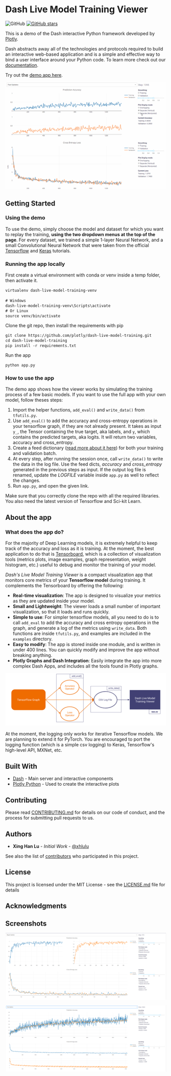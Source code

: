# Dash Live Model Training Viewer

![GitHub](https://img.shields.io/github/license/mashape/apistatus.svg)
[![GitHub stars](https://img.shields.io/github/stars/plotly/dash-live-model-training.svg)](https://github.com/plotly/dash-live-model-training/stargazers)


This is a demo of the Dash interactive Python framework developed by [Plotly](https://plot.ly/).

Dash abstracts away all of the technologies and protocols required to build an interactive web-based application and is a simple and effective way to bind a user interface around your Python code. To learn more check out our [documentation](https://plot.ly/dash).

Try out the [demo app here](https://dash-live-model-training.plot.ly/).

![animated1](images/animated1.gif)

## Getting Started

### Using the demo
To use the demo, simply choose the model and dataset for which you want to replay the training, __using the two dropdown menus at the top of the page__. For every dataset, we trained a simple 1-layer Neural Network, and a small Convolutional Neural Network that were taken from the official [Tensorflow](https://www.tensorflow.org/tutorials/layers) and [Keras](https://github.com/keras-team/keras/blob/master/examples/cifar10_cnn.py) tutorials.

### Running the app locally

First create a virtual environment with conda or venv inside a temp folder, then activate it.

```
virtualenv dash-live-model-training-venv

# Windows
dash-live-model-training-venv\Scripts\activate
# Or Linux
source venv/bin/activate
```

Clone the git repo, then install the requirements with pip
```
git clone https://github.com/plotly/dash-live-model-training.git
cd dash-live-model-training
pip install -r requirements.txt
```

Run the app
```
python app.py
```

### How to use the app

The demo app shows how the viewer works by simulating the training process of a few basic models. If you want to use the full app with your own model, follow theses steps:

1. Import the helper functions, `add_eval()` and `write_data()` from `tfutils.py`. 
2. Use `add_eval()` to add the accuracy and cross-entropy operations in your tensorflow graph, if they are not already present. It takes as input `y_`, the Tensor containing the true target, aka labels, and `y`, which contains the predicted targets, aka logits. It will return two variables, accuracy and cross_entropy. 
3. Create a feed dictionary ([read more about it here](https://www.tensorflow.org/versions/r1.0/programmers_guide/reading_data)) for both your training and validation batch.
4. At every step, after running the session once, call `write_data()` to write the data in the log file. Use the feed dicts, _accuracy_ and _cross_entropy_ generated in the previous steps as input. If the output log file is renamed, update the _LOGFILE_ variable inside `app.py` as well to reflect the changes.
5. Run `app.py`, and open the given link.

Make sure that you correctly clone the repo with all the required libraries. You also need the latest version of Tensorflow and Sci-kit Learn.

## About the app
### What does the app do?
For the majority of Deep Learning models, it is extremely helpful to keep track of the accuracy and loss as it is training. At the moment, the best application to do that is [Tensorboard](https://www.tensorflow.org/programmers_guide/summaries_and_tensorboard), which is a collection of visualization tools (metrics plots, image examples, graph representation, weight histogram, etc.) useful to debug and monitor the training of your model.

_Dash's Live Model Training Viewer_ is a compact visualization app that monitors core metrics of your __Tensorflow model__ during training. It complements the Tensorboard by offering the following:
* __Real-time visualization__: The app is designed to visualize your metrics as they are updated inside your model.
* __Small and Lightweight__: The viewer loads a small number of important visualization, so that it loads and runs quickly.
* __Simple to use__: For simpler tensorflow models, all you need to do is to call `add_eval` to add the accuracy and cross entropy operations in the graph, and generate a log of the metrics using `write_data`. Both functions are inside `tfutils.py`, and examples are included in the `examples` directory.
* __Easy to modify__: The app is stored inside one module, and is written in under 400 lines. You can quickly modify and improve the app without breaking anything.
* __Plotly Graphs and Dash Integration__: Easily integrate the app into more complex Dash Apps, and includes all the tools found in Plotly graphs.

![flowchart](images/flowchart.png)

At the moment, the logging only works for iterative Tensorflow models. We are planning to extend it for PyTorch. You are encouraged to port the logging function (which is a simple csv logging) to Keras, Tensorflow's high-level API, MXNet, etc.

## Built With

* [Dash](https://dash.plot.ly/) - Main server and interactive components
* [Plotly Python](https://plot.ly/python/) - Used to create the interactive plots

## Contributing

Please read [CONTRIBUTING.md](CONTRIBUTING.md) for details on our code of conduct, and the process for submitting pull requests to us.

## Authors

* **Xing Han Lu** - *Initial Work* - [@xhlulu](https://github.com/xhlulu)

See also the list of [contributors](https://github.com/your/project/contributors) who participated in this project.

## License

This project is licensed under the MIT License - see the [LICENSE.md](LICENSE.md) file for details

## Acknowledgments
## Screenshots

![screenshot1](images/screenshot1.png)

![screenshot2](images/screenshot2.png)
